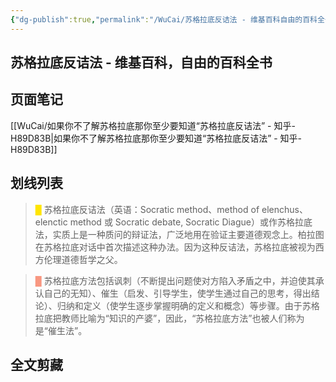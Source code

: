 ```yaml
---
{"dg-publish":true,"permalink":"/WuCai/苏格拉底反诘法 - 维基百科自由的百科全书-H89MCCA/","tags":["政治历史社会"]}
---
```



## 苏格拉底反诘法 - 维基百科，自由的百科全书 

## 页面笔记

[[WuCai/如果你不了解苏格拉底那你至少要知道“苏格拉底反诘法” - 知乎-H89D83B\|如果你不了解苏格拉底那你至少要知道“苏格拉底反诘法” - 知乎-H89D83B]]
## 划线列表
> <font color="#FFE500">█  </font>苏格拉底反诘法（英语：Socratic method、method of elenchus、elenctic method 或 Socratic debate, Socratic Diague）或作苏格拉底法，实质上是一种质问的辩证法，广泛地用在验证主要道德观念上。柏拉图在苏格拉底对话中首次描述这种办法。因为这种反诘法，苏格拉底被视为西方伦理道德哲学之父。

> <font color="#F89781">█  </font>苏格拉底方法包括讽刺（不断提出问题使对方陷入矛盾之中，并迫使其承认自己的无知）、催生（启发、引导学生，使学生通过自己的思考，得出结论）、归纳和定义（使学生逐步掌握明确的定义和概念）等步骤。由于苏格拉底把教师比喻为“知识的产婆”，因此，“苏格拉底方法”也被人们称为是“催生法”。


## 全文剪藏

